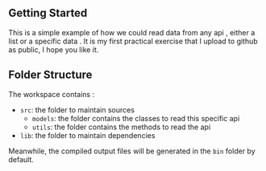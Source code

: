 ## Getting Started

This is a simple example of how we could read data from any api , either a list or a specific data . It is my first practical exercise that I upload to github as public, I hope you like it.

## Folder Structure

The workspace contains :

- `src`: the folder to maintain sources
  - `models`: the folder contains the classes to read this specific api
  - `utils`: the folder contains the methods to read the api
- `lib`: the folder to maintain dependencies

Meanwhile, the compiled output files will be generated in the `bin` folder by default.

